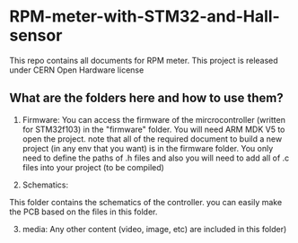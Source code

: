 # RPM-meter-with-STM32-and-Hall-sensor
This repo contains all documents for RPM meter. This project is released under CERN Open Hardware license

## What are the folders here and how to use them?

1. Firmware:
You can access the firmware of the mircrocontroller (written for STM32f103) in the "firmware" folder.
You will need ARM MDK V5 to open the project. note that all of the required document to build a new project (in any env that you want) is in the firmware folder. You only need to define the paths of .h files and also you will need to add all of .c files into your project (to be compiled)

2. Schematics: 

 This folder contains the schematics of the controller. you can easily make the PCB based on the files in this folder.


3. media:
Any other content (video, image, etc) are included in this folder)
